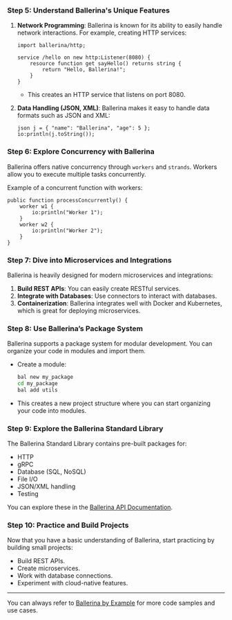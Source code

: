 ### Step 5: **Understand Ballerina's Unique Features**

1. **Network Programming**: Ballerina is known for its ability to easily handle network interactions. For example, creating HTTP services:

   ```ballerina
   import ballerina/http;

   service /hello on new http:Listener(8080) {
       resource function get sayHello() returns string {
           return "Hello, Ballerina!";
       }
   }
   ```

   - This creates an HTTP service that listens on port 8080.

2. **Data Handling (JSON, XML)**: Ballerina makes it easy to handle data formats such as JSON and XML:

   ```ballerina
   json j = { "name": "Ballerina", "age": 5 };
   io:println(j.toString());
   ```

### Step 6: **Explore Concurrency with Ballerina**

Ballerina offers native concurrency through `workers` and `strands`. Workers allow you to execute multiple tasks concurrently.

Example of a concurrent function with workers:

```ballerina
public function processConcurrently() {
    worker w1 {
        io:println("Worker 1");
    }
    worker w2 {
        io:println("Worker 2");
    }
}
```

### Step 7: **Dive into Microservices and Integrations**

Ballerina is heavily designed for modern microservices and integrations:

1. **Build REST APIs**: You can easily create RESTful services.
2. **Integrate with Databases**: Use connectors to interact with databases.
3. **Containerization**: Ballerina integrates well with Docker and Kubernetes, which is great for deploying microservices.

### Step 8: **Use Ballerina’s Package System**

Ballerina supports a package system for modular development. You can organize your code in modules and import them.

- Create a module:
  
  ```bash
  bal new my_package
  cd my_package
  bal add utils
  ```

- This creates a new project structure where you can start organizing your code into modules.

### Step 9: **Explore the Ballerina Standard Library**

The Ballerina Standard Library contains pre-built packages for:
- HTTP
- gRPC
- Database (SQL, NoSQL)
- File I/O
- JSON/XML handling
- Testing

You can explore these in the [Ballerina API Documentation](https://ballerina.io/learn/api-docs/).

### Step 10: **Practice and Build Projects**

Now that you have a basic understanding of Ballerina, start practicing by building small projects:
- Build REST APIs.
- Create microservices.
- Work with database connections.
- Experiment with cloud-native features.

---

You can always refer to [Ballerina by Example](https://ballerina.io/learn/by-example/) for more code samples and use cases.